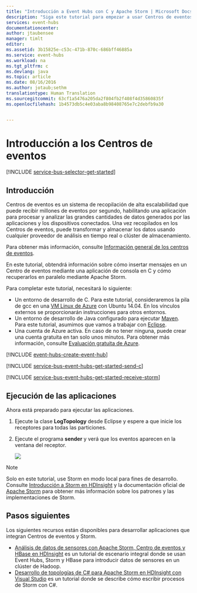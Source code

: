 ```yaml
---
title: "Introducción a Event Hubs con C y Apache Storm | Microsoft Docs"
description: "Siga este tutorial para empezar a usar Centros de eventos de Azure; a enviar eventos en C y a recibirlos en un clúster de Apache Storm."
services: event-hubs
documentationcenter: 
author: jtaubensee
manager: timlt
editor: 
ms.assetid: 3b15825e-c53c-471b-870c-686bff46885a
ms.service: event-hubs
ms.workload: na
ms.tgt_pltfrm: c
ms.devlang: java
ms.topic: article
ms.date: 08/16/2016
ms.author: jotaub;sethm
translationtype: Human Translation
ms.sourcegitcommit: 63cf1a5476a205da2f804fb2f408f4d35860835f
ms.openlocfilehash: 1b4573db5c4e03aba8b98408765e7c2debfb9a30


---
```

# <a name="get-started-with-event-hubs"></a>Introducción a los Centros de eventos
[!INCLUDE [service-bus-selector-get-started](../../includes/service-bus-selector-get-started.md)]

## <a name="introduction"></a>Introducción
Centros de eventos es un sistema de recopilación de alta escalabilidad que puede recibir millones de eventos por segundo, habilitando una aplicación para procesar y analizar las grandes cantidades de datos generados por las aplicaciones y los dispositivos conectados. Una vez recopilados en los Centros de eventos, puede transformar y almacenar los datos usando cualquier proveedor de análisis en tiempo real o clúster de almacenamiento.

Para obtener más información, consulte [Información general de los centros de eventos].

En este tutorial, obtendrá información sobre cómo insertar mensajes en un Centro de eventos mediante una aplicación de consola en C y cómo recuperarlos en paralelo mediante Apache Storm.

Para completar este tutorial, necesitará lo siguiente:

* Un entorno de desarrollo de C. Para este tutorial, consideraremos la pila de gcc en una [VM Linux de Azure](../virtual-machines/virtual-machines-linux-quick-create-cli.md?toc=%2fazure%2fvirtual-machines%2flinux%2ftoc.json) con Ubuntu 14.04. En los vínculos externos se proporcionarán instrucciones para otros entornos.
* Un entorno de desarrollo de Java configurado para ejecutar [Maven](http://maven.apache.org/). Para este tutorial, asumimos que vamos a trabajar con [Eclipse](https://www.eclipse.org/).
* Una cuenta de Azure activa. En caso de no tener ninguna, puede crear una cuenta gratuita en tan solo unos minutos. Para obtener más información, consulte [Evaluación gratuita de Azure](https://azure.microsoft.com/pricing/free-trial/).

[!INCLUDE [event-hubs-create-event-hub](../../includes/event-hubs-create-event-hub.md)]

[!INCLUDE [service-bus-event-hubs-get-started-send-c](../../includes/service-bus-event-hubs-get-started-send-c.md)]

[!INCLUDE [service-bus-event-hubs-get-started-receive-storm](../../includes/service-bus-event-hubs-get-started-receive-storm.md)]

## <a name="run-the-applications"></a>Ejecución de las aplicaciones
Ahora está preparado para ejecutar las aplicaciones.

1. Ejecute la clase **LogTopology** desde Eclipse y espere a que inicie los receptores para todas las particiones.
2. Ejecute el programa **sender** y verá que los eventos aparecen en la ventana del receptor.
   
   ![][23]

> [!NOTE]
> Solo en este tutorial, use Storm en modo local para fines de desarrollo. Consulte [Introducción a Storm en HDInsight] y la documentación oficial de [Apache Storm] para obtener más información sobre los patrones y las implementaciones de Storm.
> 
> 

## <a name="next-steps"></a>Pasos siguientes
Los siguientes recursos están disponibles para desarrollar aplicaciones que integran Centros de eventos y Storm.

* [Análisis de datos de sensores con Apache Storm, Centro de eventos y HBase en HDInsight][Análisis de datos de sensores con Apache Storm, Centro de eventos y HBase en HDInsight] es un tutorial de escenario integral donde se usan Event Hubs, Storm y HBase para introducir datos de sensores en un clúster de Hadoop.
* [Desarrollo de topologías de C# para Apache Storm en HDInsight con Visual Studio][Desarrollo de topologías de C# para Apache Storm en HDInsight con Visual Studio] es un tutorial donde se describe cómo escribir procesos de Storm con C#.

<!-- Images. -->
[23]: ./media/event-hubs-c-storm-getstarted/receive-storm3.png

<!-- Links -->
[Portal de Azure clásico]: https://manage.windowsazure.com/
[Host del procesador de eventos]: https://www.nuget.org/packages/Microsoft.Azure.ServiceBus.EventProcessorHost
[Información general de los centros de eventos]: event-hubs-overview.md

[Apache Storm]: https://storm.incubator.apache.org
[Introducción a Storm en HDInsight]: ../hdinsight/hdinsight-storm-overview.md
[Análisis de datos de sensores con Apache Storm, Centro de eventos y HBase en HDInsight]: ../hdinsight/hdinsight-storm-sensor-data-analysis.md
[Desarrollo de topologías de C# para Apache Storm en HDInsight con Visual Studio]: ../hdinsight/hdinsight-storm-develop-csharp-visual-studio-topology.md



<!--HONumber=Nov16_HO3-->


